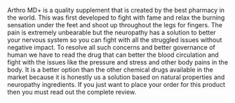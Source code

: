Arthro MD+ is a quality supplement that is created by the best pharmacy in the world. This was first developed to fight with fame and relax the burning sensation under the feet and shoot up throughout the legs for fingers. The pain is extremely unbearable but the neuropathy has a solution to better your nervous system so you can fight with all the struggled issues without negative impact. To resolve all such concerns and better governance of human we have to read the drug that can better the blood circulation and fight with the issues like the pressure and stress and other body pains in the body. It is a better option than the other chemical drugs available in the market because it is honestly us a solution based on natural properties and neuropathy ingredients. If you just want to place your order for this product then you must read out the complete review. 
